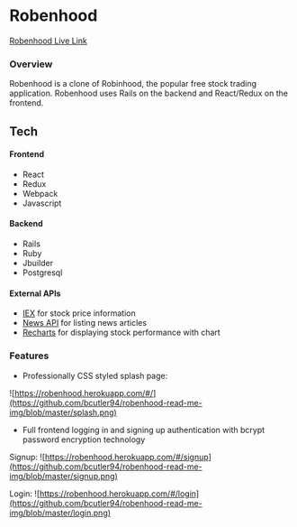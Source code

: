 # Robenhood

[Robenhood Live Link](https://robenhood.herokuapp.com/#/)


### Overview

Robenhood is a clone of Robinhood, the popular free stock trading application. Robenhood uses Rails on the backend and React/Redux on the frontend.

## Tech

#### Frontend
* React
* Redux
* Webpack
* Javascript

#### Backend
* Rails
* Ruby
* Jbuilder
* Postgresql

#### External APIs
* [IEX](https://iextrading.com/) for stock price information
* [News API](https://newsapi.org/) for listing news articles
* [Recharts](http://recharts.org/en-US/) for displaying stock performance with chart

### Features

* Professionally CSS styled splash page:

![https://robenhood.herokuapp.com/#/](https://github.com/bcutler94/robenhood-read-me-img/blob/master/splash.png)

* Full frontend logging in and signing up authentication with bcrypt password encryption technology

Signup:
![https://robenhood.herokuapp.com/#/signup](https://github.com/bcutler94/robenhood-read-me-img/blob/master/signup.png)

Login:
![https://robenhood.herokuapp.com/#/login](https://github.com/bcutler94/robenhood-read-me-img/blob/master/login.png)



